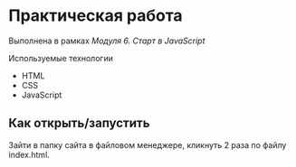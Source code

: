 # Практическая работа

Выполнена в рамках *Модуля 6. Старт в JavaScript*

Используемые технологии

* HTML
* CSS
* JavaScript

## Как открыть/запустить
Зайти в папку сайта в файловом менеджере, кликнуть 2 раза по файлу index.html.